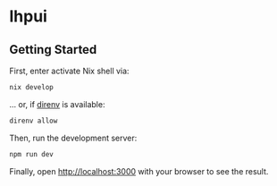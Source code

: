 # lhpui

## Getting Started

First, enter activate Nix shell via:

```sh
nix develop
```

... or, if [direnv] is available:

```sh
direnv allow
```

Then, run the development server:

```bash
npm run dev
```

Finally, open [http://localhost:3000] with your browser to see the
result.

<!-- REFERENCES -->

[direnv]: https://direnv.net
[http://localhost:3000]: http://localhost:3000
